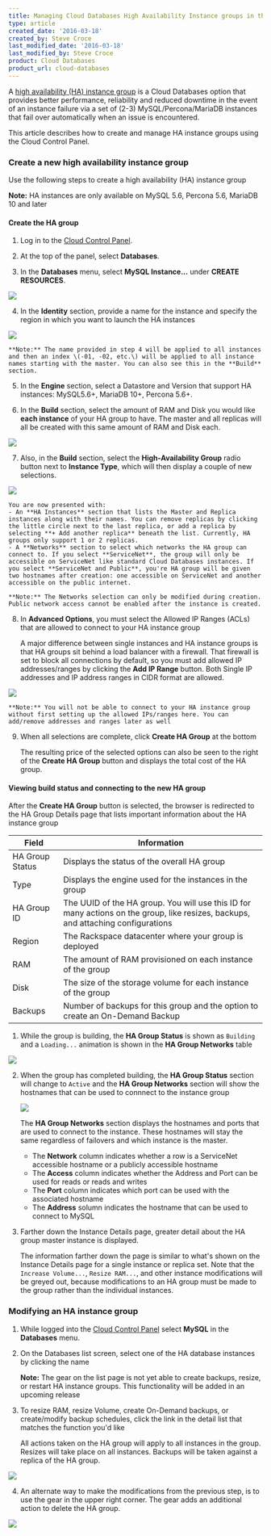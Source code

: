 ```yaml
---
title: Managing Cloud Databases High Availability Instance groups in the Cloud Control Panel
type: article
created_date: '2016-03-18'
created_by: Steve Croce
last_modified_date: '2016-03-18'
last_modified_by: Steve Croce
product: Cloud Databases
product_url: cloud-databases
---
```


A [high availability \(HA\) instance group](/how-to/high-availability-for-cloud-databases/) is a Cloud Databases option that provides better performance, reliability and reduced downtime in the event of an instance failure via a set of \(2-3\) MySQL/Percona/MariaDB instances that fail over automatically when an issue is encountered.

This article describes how to create and manage HA instance groups using the Cloud Control Panel.

### Create a new high availability instance group

Use the following steps to create a high availability (HA) instance group

**Note:** HA instances are only available on MySQL 5.6, Percona 5.6, MariaDB 10 and later

#### Create the HA group

1.	Log in to the [Cloud Control Panel](https://mycloud.rackspace.com).

2.	At the top of the panel, select **Databases**.

3.	In the **Databases** menu, select **MySQL Instance...** under **CREATE RESOURCES**.

   ![](https://b9002618969a676fa5e9-329656694c46da9401f89a96a819e8df.ssl.cf5.rackcdn.com/cloud-databases/managing-cloud-databases-top-nav-create-1.png)

4.	In the **Identity** section, provide a name for the instance and specify the region in which you want to launch the HA instances

   ![](https://b9002618969a676fa5e9-329656694c46da9401f89a96a819e8df.ssl.cf5.rackcdn.com/cloud-databases/managing-cloud-databases-create-instance-region-2.png)

	**Note:** The name provided in step 4 will be applied to all instances and then an index \(-01, -02, etc.\) will be applied to all instance names starting with the master. You can also see this in the **Build** section.

5.	In the **Engine** section, select a Datastore and Version that support HA instances: MySQL5.6+, MariaDB 10+, Percona 5.6+.

6.	In the **Build** section, select the amount of RAM and Disk you would like **each instance** of your HA group to have. The master and all replicas will all be created with this same amount of RAM and Disk each.

   ![](https://b9002618969a676fa5e9-329656694c46da9401f89a96a819e8df.ssl.cf5.rackcdn.com/cloud-databases/managing-cloud-databases-create-instance-build-3.png)

7.	Also, in the **Build** section, select the **High-Availability Group** radio button next to **Instance Type**, which will then display a couple of new selections.

   ![](https://b9002618969a676fa5e9-329656694c46da9401f89a96a819e8df.ssl.cf5.rackcdn.com/cloud-databases/managing-cloud-databases-create-instance-build-ha-4.png)

	You are now presented with:
	- An **HA Instances** section that lists the Master and Replica instances along with their names. You can remove replicas by clicking the little circle next to the last replica, or add a replica by selecting **+ Add another replica** beneath the list. Currently, HA groups only support 1 or 2 replicas.
	- A **Networks** section to select which networks the HA group can connect to. If you select **ServiceNet**, the group will only be accessible on ServiceNet like standard Cloud Databases instances. If you select **ServiceNet and Public**, you're HA group will be given two hostnames after creation: one accessible on ServiceNet and another accessible on the public internet.

	**Note:** The Networks selection can only be modified during creation. Public network access cannot be enabled after the instance is created.

8.	In **Advanced Options**, you must select the Allowed IP Ranges (ACLs) that are allowed to connect to your HA instance group

	A major difference between single instances and HA instance groups is that HA groups sit behind a load balancer with a firewall. That firewall is set to block all connections by default, so you must add allowed IP addresses/ranges by clicking the **Add IP Range** button. Both Single IP addresses and IP address ranges in CIDR format are allowed.

   ![](https://b9002618969a676fa5e9-329656694c46da9401f89a96a819e8df.ssl.cf5.rackcdn.com/cloud-databases/managing-cloud-databases-create-instance-acl-5.png)	

    **Note:** You will not be able to connect to your HA instance group without first setting up the allowed IPs/ranges here. You can add/remove addresses and ranges later as well

9.	When all selections are complete, click **Create HA Group** at the bottom
	
	The resulting price of the selected options can also be seen to the right of the **Create HA Group** button and displays the total cost of the HA group.

#### Viewing build status and connecting to the new HA group

After the **Create HA Group** button is selected, the browser is redirected to the HA Group Details page that lists important information about the HA instance group

Field | Information
--- | ---
HA Group Status | Displays the status of the overall HA group
Type | Displays the engine used for the instances in the group
HA Group ID | The UUID of the HA group. You will use this ID for many actions on the group, like resizes, backups, and attaching configurations
Region | The Rackspace datacenter where your group is deployed
RAM | The amount of RAM provisioned on each instance of the group
Disk | The size of the storage volume for each instance of the group
Backups | Number of backups for this group and the option to create an On-Demand Backup

1.	While the group is building, the **HA Group Status** is shown as `Building` and a `Loading...` animation is shown in the **HA Group Networks** table

   ![](https://b9002618969a676fa5e9-329656694c46da9401f89a96a819e8df.ssl.cf5.rackcdn.com/cloud-databases/managing-cloud-databases-instance-details-building-6.png)	

2. When the group has completed building, the **HA Group Status** section will change to `Active` and the **HA Group Networks** section will show the hostnames that can be used to connnect to the instance group

   ![](https://b9002618969a676fa5e9-329656694c46da9401f89a96a819e8df.ssl.cf5.rackcdn.com/cloud-databases/managing-cloud-databases-instance-details-built-7.png)

	The **HA Group Networks** section displays the hostnames and ports that are used to connect to the instance. These hostnames will stay the same regardless of failovers and which instance is the master.
	
	- The **Network** column indicates whether a row is a ServiceNet accessible hostname or a publicly accessible hostname
	- The **Access** column indicates whether the Address and Port can be used for reads or reads and writes
	- The **Port** column indicates which port can be used with the associated hostname
	- The **Address** solumn indicates the hostname that can be used to connect to MySQL

3.	Farther down the Instance Details page, greater detail about the HA group master instance is displayed.

	The information farther down the page is similar to what's shown on the Instance Details page for a single instance or replica set. Note that the `Increase Volume...`, `Resize RAM...`, and other instance modifications will be greyed out, because modifications to an HA group must be made to the group rather than the individual instances.

### Modifying an HA instance group

1.	While logged into the [Cloud Control Panel](https://mycloud.rackspace.com) select **MySQL** in the **Databases** menu.

2.	On the Databases list screen, select one of the HA database instances by clicking the name

	**Note:** The gear on the list page is not yet able to create backups, resize, or restart HA instance groups. This functionality will be added in an upcoming release

3.	To resize RAM, resize Volume, create On-Demand backups, or create/modify backup schedules, click the link in the detail list that matches the function you'd like

	All actions taken on the HA group will apply to all instances in the group. Resizes will take place on all instances. Backups will be taken against a replica of the HA group.

   ![](https://b9002618969a676fa5e9-329656694c46da9401f89a96a819e8df.ssl.cf5.rackcdn.com/cloud-databases/managing-cloud-databases-instance-details-built-7.png)

4.	An alternate way to make the modifications from the previous step, is to use the gear in the upper right corner. The gear adds an additional action to delete the HA group.

   ![](https://b9002618969a676fa5e9-329656694c46da9401f89a96a819e8df.ssl.cf5.rackcdn.com/cloud-databases/managing-cloud-databases-instance-details-gear-8.png)

